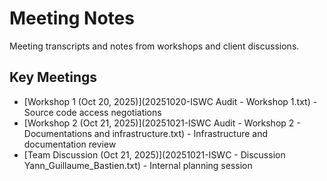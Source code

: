 # Meeting Notes

Meeting transcripts and notes from workshops and client discussions.

## Key Meetings

- [Workshop 1 (Oct 20, 2025)](20251020-ISWC Audit - Workshop 1.txt) - Source code access negotiations
- [Workshop 2 (Oct 21, 2025)](20251021-ISWC Audit - Workshop 2 - Documentations and infrastructure.txt) - Infrastructure and documentation review
- [Team Discussion (Oct 21, 2025)](20251021-ISWC - Discussion Yann_Guillaume_Bastien.txt) - Internal planning session
